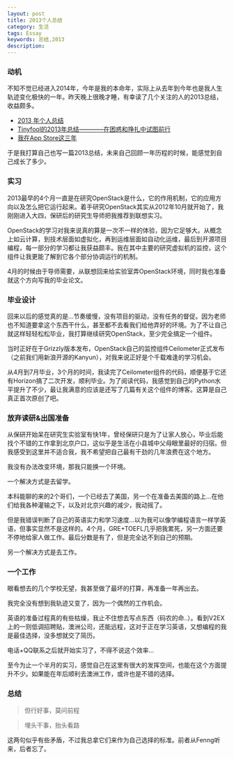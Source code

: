 ```yaml
---
layout: post
title: 2013个人总结
category: 生活
tags: Essay
keywords: 总结,2013
description: 
---
```


### 动机

不知不觉已经进入2014年，今年是我的本命年，实际上从去年到今年也是我人生轨迹变化极快的一年。昨天晚上很晚才睡，有幸读了几个关注的人的2013总结，收益颇多。

- [2013 年个人总结](http://dbanotes.net/mylife/2013_personal_review.html)
- [Tinyfool的2013年总结————在困惑和挣扎中试图前行](http://tiny4.org/blog/2014/01/tinyfool-2013/)
- [我在App Store这三年](http://www.iwangke.me/2014/01/01/three-years-in-app-store-as-indie-developer/)

于是我打算自己也写一篇2013总结，未来自己回顾一年历程的时候，能感觉到自己成长了多少。

### 实习
2013最早的4个月一直是在研究OpenStack是什么，它的作用机制，它的应用方向以及怎么把它运行起来。着手研究OpenStack其实从2012年10月就开始了，我刚刚进入大四，保研后的研究生导师把我推荐到联想实习。

OpenStack的学习对我来说真的算是一次不一样的体验，因为它足够大。从概念上如云计算，到技术层面如虚拟化，再到运维层面如自动化运维，最后到开源项目编程，每一部分的学习都让我获益颇丰。我在其中主要的研究虚拟机的监控，这个组件让我更能了解到它各个部分协调运行的机制。

4月的时候由于导师需要，从联想回来给实验室弄OpenStack环境，同时我也准备就这个方向写我的毕业论文。

### 毕业设计
回来以后的感觉真的是...节奏缓慢，没有项目的驱动，没有任务的督促。因为老师也不知道要拿这个东西干什么，甚至都不去看我们给他弄好的环境。为了不让自己就这样轻轻松松毕业，我打算继续研究OpenStack，至少完全搞定一个组件。

当时正好在于Grizzly版本发布，OpenStack自己的监控组件Ceilometer正式发布（之前我们用新浪开源的Kanyun），对我来说正好是个千载难逢的学习机会。

从4月到7月毕业，3个月的时间，我读完了Ceilometer组件的代码，顺便基于它还有Horizon搞了二次开发，顺利毕业。为了阅读代码，我感觉到自己的Python水平提升了不少，最让我满意的应该是还写了几篇有关这个组件的博客。这算是自己真正首次原创了吧。

### 放弃读研&出国准备
从保研开始呆在研究生实验室有快1年，曾经保研只是为了让家人放心，毕业后能找个不错的工作拿到北京户口，这似乎是生活在小县城中父母眼里最好的归宿。但我感受到这里并不适合我，我不希望把自己最有干劲的几年浪费在这个地方。

我没有办法改变环境，那我只能换一个环境。

一个解决方式是去留学。

本科能聊的来的2个哥们，一个已经去了美国，另一个在准备去美国的路上...在他们给我各种灌输之下，以及对北京兴趣的减少，我动摇了。

但是我错误判断了自己的英语实力和学习速度...以为我可以像学编程语言一样学英语，但事实显然不是这样的。4个月，GRE+TOEFL几乎把我累死，另一方面还要不停地给家人做工作。最后分数是有了，但是完全达不到自己的预期。

另一个解决方式是去工作。

### 一个工作
眼看想去的几个学校无望，我甚至做了最坏的打算，再准备一年再出去。

我完全没有想到我轨迹又变了，因为一个偶然的工作机会。

英语的准备过程真的有些枯燥，我止不住想去写点东西（码农的命..）。看到V2EX上的一则低调招聘贴，澳洲公司，还能远程，这对于正在学习英语，又想编程的我是最佳选择，没多想就交了简历。

电话+QQ联系之后就开始实习了，不得不说这个效率...

至今为止一个半月的实习，感觉自己在这里有很大的发挥空间，也能在这个方面提升不少。如果能在年后顺利去澳洲工作，或许也是不错的选择。

### 总结

> 但行好事，莫问前程

> 埋头干事，抬头看路

这两句似乎有些矛盾，不过我总拿它们来作为自己选择的标准。前者从Fenng听来，后者忘了。

